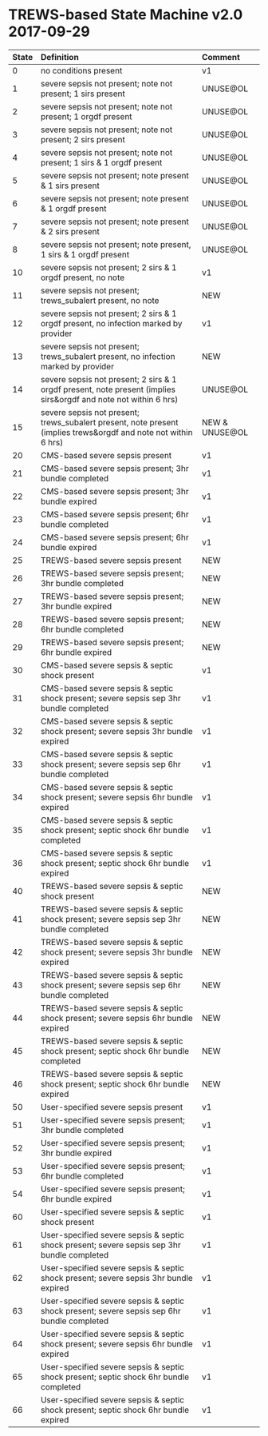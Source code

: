 TREWS-based State Machine v2.0 2017-09-29
===================

| State        | Definition    | Comment |
| ------------- |:--------------|:--------|
| 0 | no conditions present |  v1  |
| 1 | severe sepsis not present; note not present; 1 sirs present |  UNUSE@OL  |
| 2 | severe sepsis not present; note not present; 1 orgdf present |  UNUSE@OL  |
| 3 | severe sepsis not present; note not present; 2 sirs present |  UNUSE@OL  |
| 4 | severe sepsis not present; note not present; 1 sirs & 1 orgdf present |  UNUSE@OL  |
| 5 | severe sepsis not present; note present & 1 sirs present |  UNUSE@OL  |
| 6 | severe sepsis not present; note present & 1 orgdf present |  UNUSE@OL  |
| 7 | severe sepsis not present; note present & 2 sirs present |  UNUSE@OL  |
| 8 | severe sepsis not present; note present, 1 sirs & 1 orgdf present |  UNUSE@OL  |
| 10 | severe sepsis not present; 2 sirs & 1 orgdf present, no note |  v1  |
| 11 | severe sepsis not present; trews_subalert present, no note |  NEW  |
| 12 | severe sepsis not present; 2 sirs & 1 orgdf present, no infection marked by provider |  v1  |
| 13 | severe sepsis not present; trews_subalert present, no infection marked by provider |  NEW  |
| 14 | severe sepsis not present; 2 sirs & 1 orgdf present, note present (implies sirs&orgdf and note not within 6 hrs) |  UNUSE@OL  |
| 15 | severe sepsis not present; trews_subalert present, note present (implies trews&orgdf and note not within 6 hrs) |  NEW & UNUSE@OL |
| 20 | CMS-based severe sepsis present |  v1  |
| 21 | CMS-based severe sepsis present; 3hr bundle completed |  v1  |
| 22 | CMS-based severe sepsis present; 3hr bundle expired |  v1  |
| 23 | CMS-based severe sepsis present; 6hr bundle completed |  v1  |
| 24 | CMS-based severe sepsis present; 6hr bundle expired |  v1  |
| 25 | TREWS-based severe sepsis present |  NEW  |
| 26 | TREWS-based severe sepsis present; 3hr bundle completed |  NEW  |
| 27 | TREWS-based severe sepsis present; 3hr bundle expired |  NEW  |
| 28 | TREWS-based severe sepsis present; 6hr bundle completed |  NEW  |
| 29 | TREWS-based severe sepsis present; 6hr bundle expired |  NEW  |
| 30 | CMS-based severe sepsis & septic shock present |  v1  |
| 31 | CMS-based severe sepsis & septic shock present; severe sepsis sep 3hr bundle completed |  v1  |
| 32 | CMS-based severe sepsis & septic shock present; severe sepsis 3hr bundle expired |  v1  |
| 33 | CMS-based severe sepsis & septic shock present; severe sepsis sep 6hr bundle completed |  v1  |
| 34 | CMS-based severe sepsis & septic shock present; severe sepsis 6hr bundle expired |  v1  |
| 35 | CMS-based severe sepsis & septic shock present; septic shock 6hr bundle completed |  v1  |
| 36 | CMS-based severe sepsis & septic shock present; septic shock 6hr bundle expired |  v1  |
| 40 | TREWS-based severe sepsis & septic shock present |  NEW  |
| 41 | TREWS-based severe sepsis & septic shock present; severe sepsis sep 3hr bundle completed |  NEW  |
| 42 | TREWS-based severe sepsis & septic shock present; severe sepsis 3hr bundle expired |  NEW  |
| 43 | TREWS-based severe sepsis & septic shock present; severe sepsis sep 6hr bundle completed |  NEW  |
| 44 | TREWS-based severe sepsis & septic shock present; severe sepsis 6hr bundle expired |  NEW  |
| 45 | TREWS-based severe sepsis & septic shock present; septic shock 6hr bundle completed |  NEW  |
| 46 | TREWS-based severe sepsis & septic shock present; septic shock 6hr bundle expired |  NEW  |
| 50 | User-specified severe sepsis present |  v1  |
| 51 | User-specified severe sepsis present; 3hr bundle completed |  v1  |
| 52 | User-specified severe sepsis present; 3hr bundle expired |  v1  |
| 53 | User-specified severe sepsis present; 6hr bundle completed |  v1  |
| 54 | User-specified severe sepsis present; 6hr bundle expired |  v1  |
| 60 | User-specified severe sepsis & septic shock present |  v1  |
| 61 | User-specified severe sepsis & septic shock present; severe sepsis sep 3hr bundle completed |  v1  |
| 62 | User-specified severe sepsis & septic shock present; severe sepsis 3hr bundle expired |  v1  |
| 63 | User-specified severe sepsis & septic shock present; severe sepsis sep 6hr bundle completed |  v1  |
| 64 | User-specified severe sepsis & septic shock present; severe sepsis 6hr bundle expired |  v1  |
| 65 | User-specified severe sepsis & septic shock present; septic shock 6hr bundle completed |  v1  |
| 66 | User-specified severe sepsis & septic shock present; septic shock 6hr bundle expired |  v1  |
